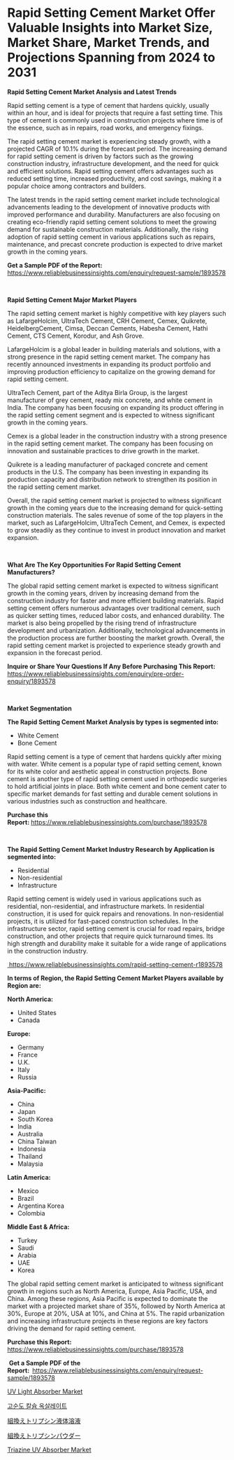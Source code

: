 <p><h1>Rapid Setting Cement Market Offer Valuable Insights into Market Size, Market Share, Market Trends, and Projections Spanning from 2024 to 2031</h1></p><p><strong>Rapid Setting Cement Market Analysis and Latest Trends</strong></p>
<p><p>Rapid setting cement is a type of cement that hardens quickly, usually within an hour, and is ideal for projects that require a fast setting time. This type of cement is commonly used in construction projects where time is of the essence, such as in repairs, road works, and emergency fixings.</p><p>The rapid setting cement market is experiencing steady growth, with a projected CAGR of 10.1% during the forecast period. The increasing demand for rapid setting cement is driven by factors such as the growing construction industry, infrastructure development, and the need for quick and efficient solutions. Rapid setting cement offers advantages such as reduced setting time, increased productivity, and cost savings, making it a popular choice among contractors and builders.</p><p>The latest trends in the rapid setting cement market include technological advancements leading to the development of innovative products with improved performance and durability. Manufacturers are also focusing on creating eco-friendly rapid setting cement solutions to meet the growing demand for sustainable construction materials. Additionally, the rising adoption of rapid setting cement in various applications such as repairs, maintenance, and precast concrete production is expected to drive market growth in the coming years.</p></p>
<p><strong>Get a Sample PDF of the Report:&nbsp;</strong> <a href="https://www.reliablebusinessinsights.com/enquiry/request-sample/1893578">https://www.reliablebusinessinsights.com/enquiry/request-sample/1893578</a></p>
<p>&nbsp;</p>
<p><strong>Rapid Setting Cement Major Market Players</strong></p>
<p><p>The rapid setting cement market is highly competitive with key players such as LafargeHolcim, UltraTech Cement, CRH Cement, Cemex, Quikrete, HeidelbergCement, Cimsa, Deccan Cements, Habesha Cement, Hathi Cement, CTS Cement, Korodur, and Ash Grove. </p><p>LafargeHolcim is a global leader in building materials and solutions, with a strong presence in the rapid setting cement market. The company has recently announced investments in expanding its product portfolio and improving production efficiency to capitalize on the growing demand for rapid setting cement. </p><p>UltraTech Cement, part of the Aditya Birla Group, is the largest manufacturer of grey cement, ready mix concrete, and white cement in India. The company has been focusing on expanding its product offering in the rapid setting cement segment and is expected to witness significant growth in the coming years.</p><p>Cemex is a global leader in the construction industry with a strong presence in the rapid setting cement market. The company has been focusing on innovation and sustainable practices to drive growth in the market.</p><p>Quikrete is a leading manufacturer of packaged concrete and cement products in the U.S. The company has been investing in expanding its production capacity and distribution network to strengthen its position in the rapid setting cement market.</p><p>Overall, the rapid setting cement market is projected to witness significant growth in the coming years due to the increasing demand for quick-setting construction materials. The sales revenue of some of the top players in the market, such as LafargeHolcim, UltraTech Cement, and Cemex, is expected to grow steadily as they continue to invest in product innovation and market expansion.</p></p>
<p>&nbsp;</p>
<p><strong>What Are The Key Opportunities For Rapid Setting Cement Manufacturers?</strong></p>
<p><p>The global rapid setting cement market is expected to witness significant growth in the coming years, driven by increasing demand from the construction industry for faster and more efficient building materials. Rapid setting cement offers numerous advantages over traditional cement, such as quicker setting times, reduced labor costs, and enhanced durability. The market is also being propelled by the rising trend of infrastructure development and urbanization. Additionally, technological advancements in the production process are further boosting the market growth. Overall, the rapid setting cement market is projected to experience steady growth and expansion in the forecast period.</p></p>
<p><strong>Inquire or Share Your Questions If Any Before Purchasing This Report:</strong> <a href="https://www.reliablebusinessinsights.com/enquiry/pre-order-enquiry/1893578">https://www.reliablebusinessinsights.com/enquiry/pre-order-enquiry/1893578</a></p>
<p>&nbsp;</p>
<p><strong>Market Segmentation</strong></p>
<p><strong>The Rapid Setting Cement Market Analysis by types is segmented into:</strong></p>
<p><ul><li>White Cement</li><li>Bone Cement</li></ul></p>
<p><p>Rapid setting cement is a type of cement that hardens quickly after mixing with water. White cement is a popular type of rapid setting cement, known for its white color and aesthetic appeal in construction projects. Bone cement is another type of rapid setting cement used in orthopedic surgeries to hold artificial joints in place. Both white cement and bone cement cater to specific market demands for fast setting and durable cement solutions in various industries such as construction and healthcare.</p></p>
<p><strong>Purchase this Report:&nbsp;</strong><a href="https://www.reliablebusinessinsights.com/purchase/1893578">https://www.reliablebusinessinsights.com/purchase/1893578</a></p>
<p>&nbsp;</p>
<p><strong>The Rapid Setting Cement Market Industry Research by Application is segmented into:</strong></p>
<p><ul><li>Residential</li><li>Non-residential</li><li>Infrastructure</li></ul></p>
<p><p>Rapid setting cement is widely used in various applications such as residential, non-residential, and infrastructure markets. In residential construction, it is used for quick repairs and renovations. In non-residential projects, it is utilized for fast-paced construction schedules. In the infrastructure sector, rapid setting cement is crucial for road repairs, bridge construction, and other projects that require quick turnaround times. Its high strength and durability make it suitable for a wide range of applications in the construction industry.</p></p>
<p><a href="https://www.reliablebusinessinsights.com/rapid-setting-cement-r1893578">&nbsp;https://www.reliablebusinessinsights.com/rapid-setting-cement-r1893578</a></p>
<p><strong>In terms of Region, the Rapid Setting Cement Market Players available by Region are:</strong></p>
<p>
    <p> <strong> North America: </strong>
        <ul>
            <li>United States</li>
            <li>Canada</li>
        </ul>
        </p> 
    <p> <strong> Europe: </strong>
        <ul>
            <li>Germany</li>
            <li>France</li>
            <li>U.K.</li>
            <li>Italy</li>
            <li>Russia</li>
        </ul>
        </p> 
    <p> <strong> Asia-Pacific: </strong>
        <ul>
            <li>China</li>
            <li>Japan</li>
            <li>South Korea</li>
            <li>India</li>
            <li>Australia</li>
            <li>China Taiwan</li>
            <li>Indonesia</li>
            <li>Thailand</li>
            <li>Malaysia</li>
        </ul>
        </p> 
    <p> <strong> Latin America: </strong>
        <ul>
            <li>Mexico</li>
            <li>Brazil</li>
            <li>Argentina Korea</li>
            <li>Colombia</li>
        </ul>
        </p> 
    <p> <strong> Middle East & Africa: </strong>
        <ul>
            <li>Turkey</li>
            <li>Saudi</li>
            <li>Arabia</li>
            <li>UAE</li>
            <li>Korea</li>
        </ul>
    </p>
    </p>
<p><p>The global rapid setting cement market is anticipated to witness significant growth in regions such as North America, Europe, Asia Pacific, USA, and China. Among these regions, Asia Pacific is expected to dominate the market with a projected market share of 35%, followed by North America at 30%, Europe at 20%, USA at 10%, and China at 5%. The rapid urbanization and increasing infrastructure projects in these regions are key factors driving the demand for rapid setting cement.</p></p>
<p><strong>Purchase this Report: </strong><a href="https://www.reliablebusinessinsights.com/purchase/1893578">https://www.reliablebusinessinsights.com/purchase/1893578</a></p>
<p>&nbsp;<strong>Get a Sample PDF of the Report:&nbsp;&nbsp;</strong><a href="https://www.reliablebusinessinsights.com/enquiry/request-sample/1893578">https://www.reliablebusinessinsights.com/enquiry/request-sample/1893578</a></p>
<p><strong></strong></p>
<p><p><a href="https://github.com/pennyaldbrittonh658/Market-Research-Report-List-1/blob/main/uv-light-absorber-market.md">UV Light Absorber Market</a></p><p><a href="https://medium.com/@dannellburge39/%EA%B3%A0%EC%88%9C%EB%8F%84%EC%B9%BC%EC%8A%98%EC%9D%B4%EC%98%A5%EC%82%B4%EC%82%B0-%EC%8B%9C%EC%9E%A5-%EA%B7%9C%EB%AA%A8-%EB%B0%8F-%EC%A0%90%EC%9C%A0%EC%9C%A8-%EB%B6%84%EC%84%9D-%EC%84%B1%EC%9E%A5-%ED%8A%B8%EB%A0%8C%EB%93%9C-%EB%B0%8F-%EC%98%88%EC%B8%A1-2024-2031-e3d9c46bb6b6">고순도 칼슘 옥살레이트</a></p><p><a href="https://medium.com/@jasohung45456/%E3%82%B0%E3%83%AD%E3%83%BC%E3%83%90%E3%83%AB%E5%86%8D%E7%B5%84%E3%81%BF%E5%90%88%E3%82%8F%E3%81%9B%E3%83%88%E3%83%AA%E3%83%97%E3%82%B7%E3%83%B3%E6%B6%B2%E4%BD%93%E6%BA%B6%E6%B6%B2%E5%B8%82%E5%A0%B4%E3%81%AE%E3%82%B5%E3%82%A4%E3%82%BA%E3%81%A8%E3%82%B7%E3%82%A7%E3%82%A2%E5%88%86%E6%9E%90-%E8%A3%BD%E5%93%81%E3%82%BF%E3%82%A4%E3%83%97%E5%88%A5-%E3%82%A2%E3%83%97%E3%83%AA%E3%82%B1%E3%83%BC%E3%82%B7%E3%83%A7%E3%83%B3%E5%88%A5-%E5%9C%B0%E5%9F%9F%E5%88%A5-%E4%BA%88%E6%B8%AC-2024%E5%B9%B4-2031%E5%B9%B4-038765507044">組換えトリプシン液体溶液</a></p><p><a href="https://medium.com/@jasohung45456/%E7%B5%84%E6%8F%9B%E3%81%88%E3%83%88%E3%83%AA%E3%83%97%E3%82%B7%E3%83%B3%E7%B2%89%E6%9C%AB%E5%B8%82%E5%A0%B4%E3%81%AE%E8%A6%8F%E6%A8%A1%E3%81%AF-%E5%B9%B4%E5%B9%B3%E5%9D%87%E6%88%90%E9%95%B7%E7%8E%87-%E3%81%A7%E6%88%90%E9%95%B7%E3%81%97%E3%81%A6%E3%81%8A%E3%82%8A-%E3%81%93%E3%81%AE%E3%83%AC%E3%83%9D%E3%83%BC%E3%83%88%E3%81%AF%E5%B8%82%E5%A0%B4%E3%82%BB%E3%82%B0%E3%83%A1%E3%83%B3%E3%83%86%E3%83%BC%E3%82%B7%E3%83%A7%E3%83%B3-%E6%88%90%E9%95%B7-%E4%BA%88%E6%B8%AC2024%E5%B9%B4-2031%E5%B9%B4%E3%81%AE%E5%88%86%E6%9E%90%E3%82%92%E3%82%AB%E3%83%90%E3%83%BC%E3%81%97%E3%81%A6%E3%81%84%E3%81%BE%E3%81%99-e665d2c3b635">組換えトリプシンパウダー</a></p><p><a href="https://github.com/gcimaudf65/Market-Research-Report-List-1/blob/main/triazine-uv-absorber-market.md">Triazine UV Absorber Market</a></p></p>